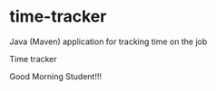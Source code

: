 # time-tracker
Java (Maven) application for tracking time on the job

Time tracker

Good Morning Student!!!
